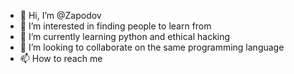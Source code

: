 - 👋 Hi, I’m @Zapodov
- 👀 I’m interested in finding people to learn from
- 🌱 I’m currently learning python and ethical hacking
- 💞️ I’m looking to collaborate on the same programming language
- 📫 How to reach me 

<!---
Zapodov/Zapodov is a ✨ special ✨ repository because its `README.md` (this file) appears on your GitHub profile.
You can click the Preview link to take a look at your changes.
--->
